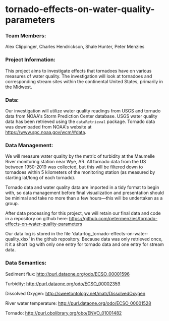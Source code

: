 # tornado-effects-on-water-quality-parameters

### Team Members:

Alex Clippinger,
Charles Hendrickson,
Shale Hunter,
Peter Menzies

### Project Information:

This project aims to investigate effects that tornadoes have on various measures of water quality. The investigation will look at tornadoes and corresponding stream sites within the continental United States, primarily in the Midwest. 

### Data:

Our investigation will utilize water quality readings from USGS and tornado data from NOAA's Storm Prediction Center database. USGS water quality data has been retrieved using the `dataRetrieval` package. Tornado data was downloaded from NOAA's website at https://www.spc.noaa.gov/wcm/#data.

### Data Management:

We will measure water quality by the metric of turbidity at the Maumelle River monitoring station near Wye, AR. All tornado data from the US between 1950-2019 was collected, but this will be filtered down to tornadoes within 5 kilometers of the monitoring station (as measured by starting lat/long of each tornado).

Tornado data and water quality data are imported in a tidy format to begin with, so data management before final visualization and presentation should be minimal and take no more than a few hours—this will be undertaken as a group.

After data processing for this project, we will retain our final data and code in a repository on github here: https://github.com/petermenzies/tornado-effects-on-water-quality-parameters

Our data log is stored in the file 'data-log_tornado-effects-on-water-quality.xlsx' in the github repository. Because data was only retrieved once, it it a short log with only one entry for tornado data and one entry for stream data.

### Data Semantics:

Sediment flux: http://purl.dataone.org/odo/ECSO_00001596

Turbidity: http://purl.dataone.org/odo/ECSO_00002359

Dissolved Oxygen: http://sweetontology.net/matr/DissolvedOxygen

River water temperature: http://purl.dataone.org/odo/ECSO_00001528

Tornado: http://purl.obolibrary.org/obo/ENVO_01001482
